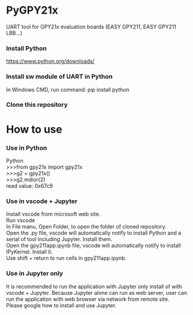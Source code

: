 # PyGPY21x
UART tool for GPY21x evaluation boards (EASY GPY211, EASY GPY211 LBB...)

### Install Python 
https://www.python.org/downloads/
### Install sw module of UART in Python
In Windows CMD, run command: pip install python
### Clone this repository  

# How to use
### Use in Python
Python  
\>>>from gpy21x import gpy21x  
\>>>g2 = gpy21x()  
\>>>g2.mdior(2)  
read value: 0x67c9    
  
### Use in vscode + Jupyter
Install vscode from microsoft web site.  
Run vscode  
In File manu, Open Folder, to open the folder of cloned repository.  
Open the .py file, vscode will automatically notify to install Python and a serial of tool including Jupyter. Install them.  
Open the gpy211app.ipynb file, vscode will automatically notify to install IPyKernel. Install it.  
Use shift + return to run cells in gpy211app.ipynb.  
  
### Use in Jupyter only
It is recommended to run the application with Jupyter only install of with vscode + Jupyter. Because Jupyter alone can run as web server, user can run the application with web browser via network from remote site.  
Please google how to install and use Jupyter.  
  



